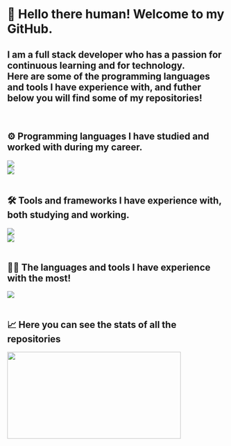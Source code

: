 <!-- Find more icons => https://github.com/tandpfun/skill-icons -->

<!-- <h2 align="left">🤖 Intro:</h2>
<div align="left">
    <img src="https://readme-typing-svg.herokuapp.com/?font=Righteous&size=35&center=true&vCenter=true&width=280&height=70&duration=6000&lines=Hello+world;I'm+Cauê;Nice+to+meet+you;Wellcome+!;" />
</div> -->


<!-- <div align="left"> 
    <h2 align="left">💻 Info:</h2>
    <a href="https://www.linkedin.com/in/cauê-oliveira/" target="_blank"><img src="https://img.shields.io/badge/-LinkedIn-%230077B5?style=for-the-badge&logo=linkedin&logoColor=white" target="_blank"></a>
</div> 
<br/> -->
<h1 align="left">🤖 Hello there human! Welcome to my GitHub.</h1>
<h2 align="left">
    I am a full stack developer who has a passion for continuous learning and for technology.<br/>
    Here are some of the programming languages and tools I have experience with, and futher below you will find some of my repositories!
</h2>

<br/>

<h2 align="left">⚙️ Programming languages I have studied and worked with during my career.</h2>
<div align="left">
    <img src="https://skillicons.dev/icons?i=javascript,typescript,html,css" /><br>
    <img src="https://skillicons.dev/icons?i=python,cs,nodejs,java,regex,powershell" /><br>
</div>

<br/>

<h2 align="left">🛠️ Tools and frameworks I have experience with, both studying and working.</h2>
<div align="left">
    <img src="https://skillicons.dev/icons?i=dotnet,django,flask,fastapi,selenium,vue,npm,bootstrap,react" /><br>
    <img src="https://skillicons.dev/icons?i=docker,git,postgresql,sqlite,linux,postman,github,gitlab,jenkins,visualstudio,vscode" /><br>
</div>
<br/>

<h2 align="left">👨‍💻 The languages and tools I have experience with the most!</h2>
<div align="left">
    <img src="https://skillicons.dev/icons?i=python,cs,javascript,selenium,postgresql,git,fastapi" /><br>
</div>
<br/>

<h2 align="left">📈 Here you can see the stats of all the repositories</h2>
<div align="left">
    <img height="200em" width="400" src="https://github-readme-stats.vercel.app/api/top-langs/?username=caueoliveiraaa&layout=compact&langs_count=7&theme=dracula"/>
</div>
